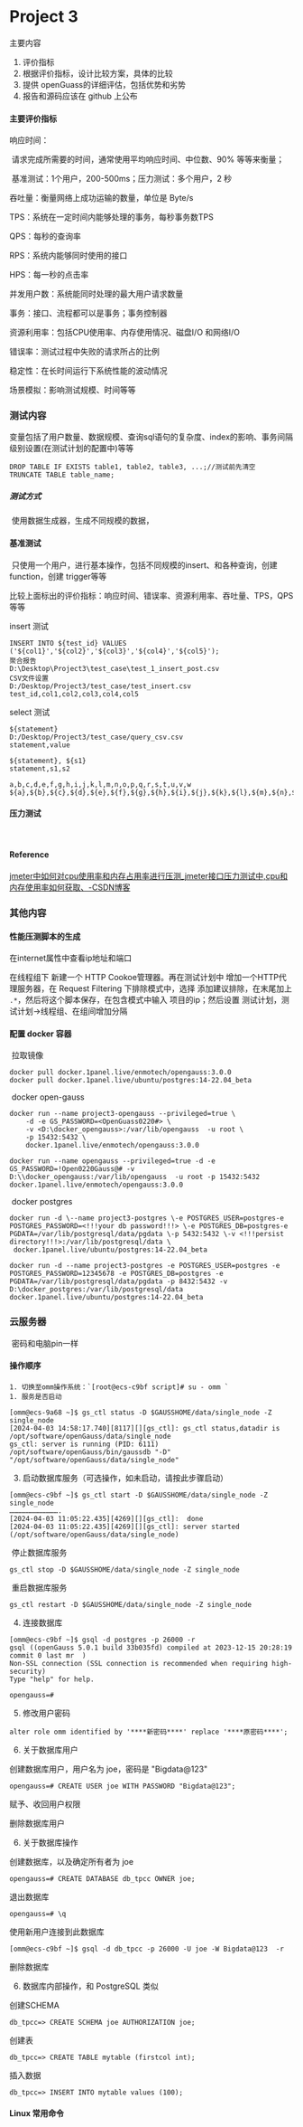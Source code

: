 # Project 3

主要内容

1. 评价指标
2. 根据评价指标，设计比较方案，具体的比较
3. 提供 openGuass的详细评估，包括优势和劣势
4. 报告和源码应该在 github 上公布

#### 主要评价指标

响应时间：

​		请求完成所需要的时间，通常使用平均响应时间、中位数、90% 等等来衡量；

​		基准测试：1个用户，200-500ms；压力测试：多个用户，2 秒

吞吐量：衡量网络上成功运输的数量，单位是 Byte/s

TPS：系统在一定时间内能够处理的事务，每秒事务数TPS

QPS：每秒的查询率

RPS：系统内能够同时使用的接口

HPS：每一秒的点击率

并发用户数：系统能同时处理的最大用户请求数量

事务：接口、流程都可以是事务；事务控制器

资源利用率：包括CPU使用率、内存使用情况、磁盘I/O 和网络I/O

错误率：测试过程中失败的请求所占的比例

稳定性：在长时间运行下系统性能的波动情况

场景模拟：影响测试规模、时间等等

### 测试内容

​	变量包括了用户数量、数据规模、查询sql语句的复杂度、index的影响、事务间隔级别设置(在测试计划的配置中)等等

```postgresql
DROP TABLE IF EXISTS table1, table2, table3, ...;//测试前先清空
TRUNCATE TABLE table_name;
```



##### 测试方式

​	使用数据生成器，生成不同规模的数据，

#### 基准测试

​	只使用一个用户，进行基本操作，包括不同规模的insert、和各种查询，创建 function，创建 trigger等等

​	比较上面标出的评价指标：响应时间、错误率、资源利用率、吞吐量、TPS，QPS等等

insert 测试

```
INSERT INTO ${test_id} VALUES ('${col1}','${col2}','${col3}','${col4}','${col5}');
聚合报告
D:\Desktop\Project3\test_case\test_1_insert_post.csv
CSV文件设置
D:/Desktop/Project3/test_case/test_insert.csv
test_id,col1,col2,col3,col4,col5
```

select 测试

```
${statement}
D:/Desktop/Project3/test_case/query_csv.csv
statement,value

${statement}, ${s1}
statement,s1,s2

a,b,c,d,e,f,g,h,i,j,k,l,m,n,o,p,q,r,s,t,u,v,w
${a},${b},${c},${d},${e},${f},${g},${h},${i},${j},${k},${l},${m},${n},${o},${p},${q},${r},${s},${t},${u},${v},${w}
```



#### 压力测试



​	

#### Reference

[jmeter中如何对cpu使用率和内存占用率进行压测_jmeter接口压力测试中,cpu和内存使用率如何获取、-CSDN博客](https://blog.csdn.net/m0_73575927/article/details/135082845)





### 其他内容

#### 性能压测脚本的生成

在internet属性中查看ip地址和端口

在线程组下 新建一个 HTTP Cookoe管理器。再在测试计划中 增加一个HTTP代理服务器，在 Request Filtering 下排除模式中，选择 添加建议排除，在末尾加上 `.*`，然后将这个脚本保存，在包含模式中输入 项目的ip；然后设置 测试计划，测试计划->线程组、在组间增加分隔



#### 配置 docker 容器

​	拉取镜像

```
docker pull docker.1panel.live/enmotech/opengauss:3.0.0
docker pull docker.1panel.live/ubuntu/postgres:14-22.04_beta
```

​	docker open-gauss

```
docker run --name project3-opengauss --privileged=true \
    -d -e GS_PASSWORD=<OpenGuass0220#> \
    -v <D:\docker_opengauss>:/var/lib/opengauss  -u root \
    -p 15432:5432 \
    docker.1panel.live/enmotech/opengauss:3.0.0
    
docker run --name opengauss --privileged=true -d -e GS_PASSWORD=!Open0220Gauss@# -v D:\\docker_opengauss:/var/lib/opengauss  -u root -p 15432:5432 docker.1panel.live/enmotech/opengauss:3.0.0  
```

​	docker postgres

```
docker run -d \--name project3-postgres \-e POSTGRES_USER=postgres-e POSTGRES_PASSWORD=<!!!your db password!!!> \-e POSTGRES_DB=postgres-e PGDATA=/var/lib/postgresql/data/pgdata \-p 5432:5432 \-v <!!!persist directory!!!>:/var/lib/postgresql/data \
 docker.1panel.live/ubuntu/postgres:14-22.04_beta
 
docker run -d --name project3-postgres -e POSTGRES_USER=postgres -e POSTGRES_PASSWORD=12345678 -e POSTGRES_DB=postgres -e PGDATA=/var/lib/postgresql/data/pgdata -p 8432:5432 -v D:\docker_postgres:/var/lib/postgresql/data docker.1panel.live/ubuntu/postgres:14-22.04_beta
```



### 云服务器

​	密码和电脑pin一样

#### 操作顺序

	1. 切换至omm操作系统：`[root@ecs-c9bf script]# su - omm `
	1. 服务是否启动

```
[omm@ecs-9a68 ~]$ gs_ctl status -D $GAUSSHOME/data/single_node -Z single_node
[2024-04-03 14:58:17.740][8117][][gs_ctl]: gs_ctl status,datadir is /opt/software/openGauss/data/single_node
gs_ctl: server is running (PID: 6111)
/opt/software/openGauss/bin/gaussdb "-D" "/opt/software/openGauss/data/single_node"
```

3. 启动数据库服务（可选操作，如未启动，请按此步骤启动）

```
[omm@ecs-c9bf ~]$ gs_ctl start -D $GAUSSHOME/data/single_node -Z single_node
……………………………….
[2024-04-03 11:05:22.435][4269][][gs_ctl]:  done
[2024-04-03 11:05:22.435][4269][][gs_ctl]: server started (/opt/software/openGauss/data/single_node)
```

​	停止数据库服务

```
gs_ctl stop -D $GAUSSHOME/data/single_node -Z single_node
```

​	重启数据库服务

```
gs_ctl restart -D $GAUSSHOME/data/single_node -Z single_node
```

4. 连接数据库

```
[omm@ecs-c9bf ~]$ gsql -d postgres -p 26000 -r 
gsql ((openGauss 5.0.1 build 33b035fd) compiled at 2023-12-15 20:28:19 commit 0 last mr  )
Non-SSL connection (SSL connection is recommended when requiring high-security)
Type "help" for help.
 
opengauss=# 
```

5. 修改用户密码

`alter role omm identified by '****新密码****' replace '****原密码****';`

6. 关于数据库用户

创建数据库用户，用户名为 joe，密码是 "Bigdata@123"

```
opengauss=# CREATE USER joe WITH PASSWORD "Bigdata@123";
```

赋予、收回用户权限



删除数据库用户



6. 关于数据库操作

创建数据库，以及确定所有者为 joe

```
opengauss=# CREATE DATABASE db_tpcc OWNER joe; 
```

退出数据库

`opengauss=# \q`

使用新用户连接到此数据库

```
[omm@ecs-c9bf ~]$ gsql -d db_tpcc -p 26000 -U joe -W Bigdata@123  -r
```

删除数据库



6. 数据库内部操作，和 PostgreSQL 类似

创建SCHEMA

```
db_tpcc=> CREATE SCHEMA joe AUTHORIZATION joe;
```

创建表

```
db_tpcc=> CREATE TABLE mytable (firstcol int);
```

插入数据

```
db_tpcc=> INSERT INTO mytable values (100);
```

#### Linux 常用命令

